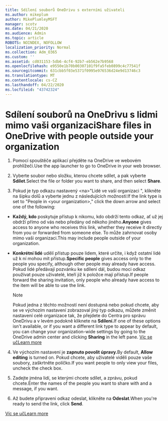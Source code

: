 ```yaml
---
title: Sdílení souborů OneDrivu s externími uživateli
ms.author: mikeplum
author: MikePlumleyMSFT
manager: scotv
ms.date: 04/21/2020
ms.audience: Admin
ms.topic: article
ROBOTS: NOINDEX, NOFOLLOW
localization_priority: Normal
ms.collection: Adm_O365
ms.custom: ''
ms.assetid: cd031153-5db6-4cf4-92b7-eb562e7b9568
ms.openlocfilehash: e9550e1b70b00307101f9fa5feb0899c4c77541f
ms.sourcegitcommit: 631cbb5f03e5371f0995e976536d24e9d13746c3
ms.translationtype: MT
ms.contentlocale: cs-CZ
ms.lasthandoff: 04/22/2020
ms.locfileid: "43742324"
---
```

# <a name="share-files-in-onedrive-with-people-outside-your-organization"></a><span data-ttu-id="70226-102">Sdílení souborů na OneDrivu s lidmi mimo vaši organizaci</span><span class="sxs-lookup"><span data-stu-id="70226-102">Share files in OneDrive with people outside your organization</span></span>

1. <span data-ttu-id="70226-103">Pomocí spouštěče aplikací přejděte na OneDrive ve webovém prohlížeči.</span><span class="sxs-lookup"><span data-stu-id="70226-103">Use the app launcher to go to OneDrive in your web browser.</span></span> 
    
2. <span data-ttu-id="70226-104">Vyberte soubor nebo složku, kterou chcete sdílet, a pak vyberte **Sdílet**.</span><span class="sxs-lookup"><span data-stu-id="70226-104">Select the file or folder you want to share, and then select **Share**.</span></span> 
    
3. <span data-ttu-id="70226-105">Pokud je typ odkazu nastavený \<na\>"Lidé ve vaší organizaci ", klikněte na šipku dolů a vyberte jednu z následujících možností:</span><span class="sxs-lookup"><span data-stu-id="70226-105">If the link type is set to "People in \<your organization\>," click the down arrow and select one of the following:</span></span> 
    
  - <span data-ttu-id="70226-106">**Každý, kdo** poskytuje přístup k nikomu, kdo obdrží tento odkaz, ať už jej obdrží přímo od vás nebo předány od někoho jiného.</span><span class="sxs-lookup"><span data-stu-id="70226-106">**Anyone** gives access to anyone who receives this link, whether they receive it directly from you or forwarded from someone else.</span></span> <span data-ttu-id="70226-107">To může zahrnovat osoby mimo vaši organizaci.</span><span class="sxs-lookup"><span data-stu-id="70226-107">This may include people outside of your organization.</span></span> 
    
  - <span data-ttu-id="70226-108">**Konkrétní lidé** udělí přístup pouze lidem, které určíte, i když ostatní lidé už k ní mohou mít přístup.</span><span class="sxs-lookup"><span data-stu-id="70226-108">**Specific people** gives access only to the people you specify, although other people may already have access.</span></span> <span data-ttu-id="70226-109">Pokud lidé předávají pozvánku ke sdílení dál, budou moci odkaz používat pouze uživatelé, kteří již k položce mají přístup.</span><span class="sxs-lookup"><span data-stu-id="70226-109">If people forward the sharing invitation, only people who already have access to the item will be able to use the link.</span></span> 
    
    > [!NOTE]
    > <span data-ttu-id="70226-110">Pokud jedna z těchto možností není dostupná nebo pokud chcete, aby se ve výchozím nastavení zobrazoval jiný typ odkazu, můžete změnit nastavení celé organizace tak, že přejdete do Centra pro správu OneDrivu a v levém podokně kliknete na **Sdílení.**</span><span class="sxs-lookup"><span data-stu-id="70226-110">If one of these options isn't available, or if you want a different link type to appear by default, you can change your organization-wide settings by going to the OneDrive admin center and clicking **Sharing** in the left pane.</span></span> [<span data-ttu-id="70226-111">Víc se uč</span><span class="sxs-lookup"><span data-stu-id="70226-111">Learn more</span></span>](https://go.microsoft.com/fwlink/?linkid=871961)
  
4. <span data-ttu-id="70226-112">Ve výchozím nastavení je **zapnuto povolit úpravy.**</span><span class="sxs-lookup"><span data-stu-id="70226-112">By default, **Allow editing** is turned on.</span></span> <span data-ttu-id="70226-113">Pokud chcete, aby uživatelé viděli pouze vaše soubory, zaškrtněte políčko.</span><span class="sxs-lookup"><span data-stu-id="70226-113">If you want people to only view your files, uncheck the check box.</span></span> 
    
5. <span data-ttu-id="70226-114">Zadejte jména lidí, se kterými chcete sdílet, a zprávu, pokud chcete.</span><span class="sxs-lookup"><span data-stu-id="70226-114">Enter the names of the people you want to share with and a message, if you want.</span></span>
    
6. <span data-ttu-id="70226-115">Až budete připraveni odkaz odeslat, klikněte na **Odeslat**.</span><span class="sxs-lookup"><span data-stu-id="70226-115">When you're ready to send the link, click **Send**.</span></span> 
    
[<span data-ttu-id="70226-116">Víc se uč</span><span class="sxs-lookup"><span data-stu-id="70226-116">Learn more</span></span>](https://go.microsoft.com/fwlink/?linkid=871861)
  

